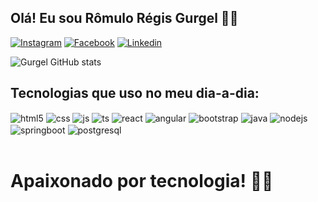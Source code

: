 ## Olá! Eu sou Rômulo Régis Gurgel 👨‍💻

[![Instagram](https://img.shields.io/badge/Instagram-E4405F?style=for-the-badge&logo=instagram&logoColor=white)](https://instagram.com/romsolo)
[![Facebook](https://img.shields.io/badge/Facebook-1877F2?style=for-the-badge&logo=facebook&logoColor=white)](https://www.facebook.com/romulo.gurgel.1910)
[![Linkedin](https://img.shields.io/badge/LinkedIn-0077B5?style=for-the-badge&logo=linkedin&logoColor=white)](https://www.linkedin.com/in/r%C3%B4mulo-r%C3%A9gis-gurgel-596b7b218/)</br>


![Gurgel GitHub stats](https://github-readme-stats.vercel.app/api?username=romulogurgeldev&theme=chartreuse-dark&show_icons=true)

## Tecnologias que uso no meu dia-a-dia:

<div style="display: inline_block">
  <img align="center" alt="html5" src="https://img.shields.io/badge/HTML5-E34F26?style=for-the-badge&logo=html5&logoColor=white" />
  <img align="center" alt="css" src="https://img.shields.io/badge/CSS3-1572B6?style=for-the-badge&logo=css3&logoColor=white" />
  <img align="center" alt="js" src="https://img.shields.io/badge/JavaScript-F7DF1E?style=for-the-badge&logo=javascript&logoColor=black" />
  <img align="center" alt="ts" src="https://img.shields.io/badge/TypeScript-007ACC?style=for-the-badge&logo=typescript&logoColor=white" />
  <img align="center" alt="react" src="https://img.shields.io/badge/React-20232A?style=for-the-badge&logo=react&logoColor=61DAFB" />
  <img align="center" alt="angular" src="https://img.shields.io/badge/Angular-DD0031?style=for-the-badge&logo=angular&logoColor=white" />
  <img align="center" alt="bootstrap" src="https://img.shields.io/badge/Bootstrap-563D7C?style=for-the-badge&logo=bootstrap&logoColor=white" />
  <img align="center" alt="java" src="https://img.shields.io/badge/Java-ED8B00?style=for-the-badge&logo=java&logoColor=white" />
  <img align="center" alt="nodejs" src="https://img.shields.io/badge/Node.js-43853D?style=for-the-badge&logo=node.js&logoColor=white" />
  <img align="center" alt="springboot" src="https://img.shields.io/badge/Spring-6DB33F?style=for-the-badge&logo=spring&logoColor=white" />
  <img align="center" alt="postgresql" src="https://img.shields.io/badge/PostgreSQL-316192?style=for-the-badge&logo=postgresql&logoColor=white" />
</div><br/>

# Apaixonado por tecnologia! 🐱‍💻
